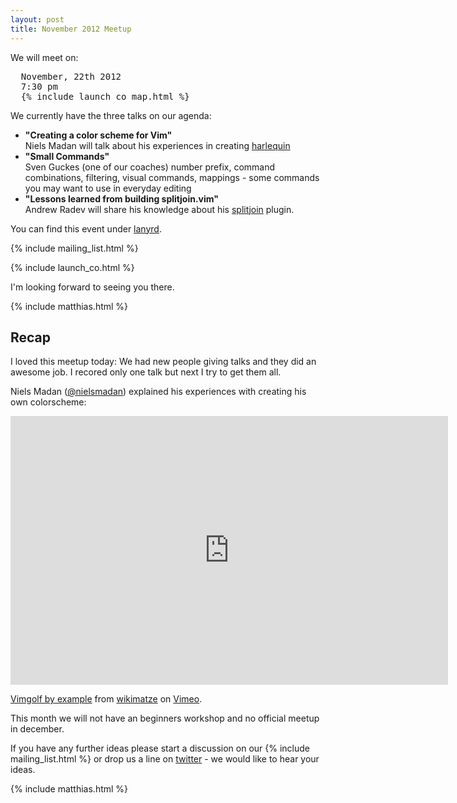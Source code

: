 ```yaml
---
layout: post
title: November 2012 Meetup
---
```


We will meet on:

<pre>
  November, 22th 2012
  7:30 pm
  {% include launch_co_map.html %}</pre>

We currently have the three talks on our agenda:

<ul>
  <li>
    <strong>"Creating a color scheme for Vim"</strong> <br />
    Niels Madan will talk about his experiences in creating
    <a href="https://github.com/nielsmadan/harlequin">harlequin</a>
  </li>
  <li>
    <strong>"Small Commands"</strong> <br />
    Sven Guckes (one of our coaches) number prefix, command combinations, filtering, visual commands, mappings - some
    commands you may want to use in everyday editing
  </li>
  <li>
    <strong>"Lessons learned from building splitjoin.vim"</strong> <br />
    Andrew Radev will share his knowledge about his
    <a href="https://github.com/AndrewRadev/splitjoin.vim">splitjoin</a> plugin.
  </li>
</ul>

You can find this event under [lanyrd](http://lanyrd.com/2012/vimberlin-2-november/).

{% include mailing_list.html %}

{% include launch_co.html %}

I'm looking forward to seeing you there.

{% include matthias.html %}


## Recap

I loved this meetup today: We had new people giving talks and they did an awesome job. I recored only one talk but next
I try to get them all.


Niels Madan ([@nielsmadan](https://twitter.com/nielsmadan)) explained his experiences with creating his own colorscheme:


<iframe class="center" src="http://player.vimeo.com/video/54885966" width="700" height="430" frameborder="0" webkitAllowFullScreen mozallowfullscreen allowFullScreen></iframe> <p><a href="http://vimeo.com/50492237">Vimgolf by example</a> from <a href="http://vimeo.com/wikimatze">wikimatze</a> on <a href="http://vimeo.com">Vimeo</a>.</p>


This month we will not have an beginners workshop and no official meetup in december.

If you have any further ideas please start a discussion on our {% include mailing_list.html %} or drop us a line on
[twitter](https://twitter.com/vimberlin) - we would like to hear your ideas.

{% include matthias.html %}
